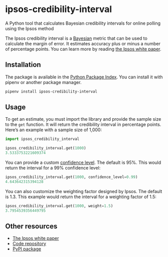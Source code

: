 # ipsos-credibility-interval

A Python tool that calculates Bayesian credibility intervals for online polling using the Ipsos method

The Ipsos credibility interval is a [Bayesian](https://en.wikipedia.org/wiki/Bayesian_inference) metric that can be used to calculate the margin of error. It estimates accuracy plus or minus a number of percentage points. You can learn more by reading [the Ipsos white paper](https://www.ipsos.com/sites/default/files/2017-03/IpsosPA_CredibilityIntervals.pdf).

## Installation

The package is available in the [Python Package Index](https://pypi.org/project/ipsos-credibility-interval/). You can install it with pipenv or another package manager.

```bash
pipenv install ipsos-credibility-interval
```

## Usage

To get an estimate, you must import the library and provide the sample size to the `get` function. It will return the credibility interval in percentage points. Here’s an example with a sample size of 1,000:

```python
import ipsos_credibility_interval

ipsos_credibility_interval.get(1000)
3.5333753221609374
```

You can provide a custom [confidence level](https://en.wikipedia.org/wiki/Confidence_interval). The default is 95%. This would return the interval for a 99% confidence level:

```python
ipsos_credibility_interval.get(1000, confidence_level=0.99)
4.643642315394128
```

You can also customize the weighting factor designed by Ipsos. The default is 1.3. This example would return the interval for a weighting factor of 1.5:

```python
ipsos_credibility_interval.get(1000, weight=1.5)
3.7954539356449795
```

## Other resources

- [The Ipsos white paper](https://www.ipsos.com/sites/default/files/2017-03/IpsosPA_CredibilityIntervals.pdf)
- [Code repository](https://github.com/palewire/ipsos-credibility-interval)
- [PyPI package](https://pypi.org/project/ipsos-credibility-interval/)
